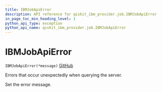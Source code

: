 ```yaml
---
title: IBMJobApiError
description: API reference for qiskit_ibm_provider.job.IBMJobApiError
in_page_toc_min_heading_level: 1
python_api_type: exception
python_api_name: qiskit_ibm_provider.job.IBMJobApiError
---
```


# IBMJobApiError

<span id="qiskit_ibm_provider.job.IBMJobApiError" />

`IBMJobApiError(*message)` [GitHub](https://github.com/qiskit/qiskit-ibm-provider/tree/stable/0.10/qiskit_ibm_provider/job/exceptions.py "view source code")

Errors that occur unexpectedly when querying the server.

Set the error message.

